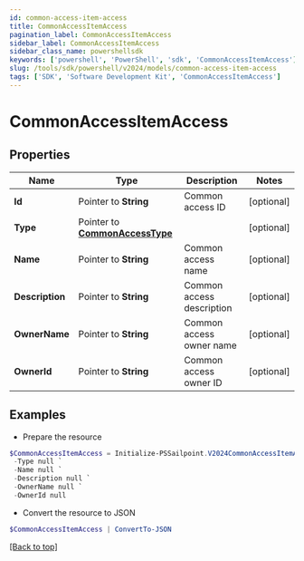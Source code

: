 ```yaml
---
id: common-access-item-access
title: CommonAccessItemAccess
pagination_label: CommonAccessItemAccess
sidebar_label: CommonAccessItemAccess
sidebar_class_name: powershellsdk
keywords: ['powershell', 'PowerShell', 'sdk', 'CommonAccessItemAccess'] 
slug: /tools/sdk/powershell/v2024/models/common-access-item-access
tags: ['SDK', 'Software Development Kit', 'CommonAccessItemAccess']
---
```



# CommonAccessItemAccess

## Properties

Name | Type | Description | Notes
------------ | ------------- | ------------- | -------------
**Id** |  Pointer to **String** | Common access ID | [optional] 
**Type** |  Pointer to [**CommonAccessType**](common-access-type) |  | [optional] 
**Name** |  Pointer to **String** | Common access name | [optional] 
**Description** |  Pointer to **String** | Common access description | [optional] 
**OwnerName** |  Pointer to **String** | Common access owner name | [optional] 
**OwnerId** |  Pointer to **String** | Common access owner ID | [optional] 

## Examples

- Prepare the resource
```powershell
$CommonAccessItemAccess = Initialize-PSSailpoint.V2024CommonAccessItemAccess  -Id null `
 -Type null `
 -Name null `
 -Description null `
 -OwnerName null `
 -OwnerId null
```

- Convert the resource to JSON
```powershell
$CommonAccessItemAccess | ConvertTo-JSON
```


[[Back to top]](#) 

